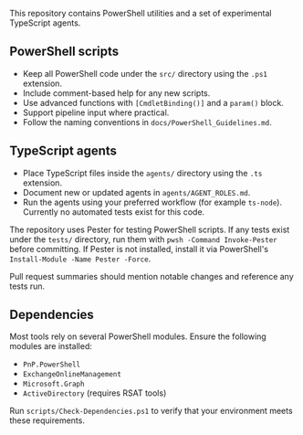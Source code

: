 This repository contains PowerShell utilities and a set of experimental TypeScript agents.

## PowerShell scripts
- Keep all PowerShell code under the `src/` directory using the `.ps1` extension.
- Include comment-based help for any new scripts.
- Use advanced functions with `[CmdletBinding()]` and a `param()` block.
- Support pipeline input where practical.
- Follow the naming conventions in `docs/PowerShell_Guidelines.md`.

## TypeScript agents
- Place TypeScript files inside the `agents/` directory using the `.ts` extension.
- Document new or updated agents in `agents/AGENT_ROLES.md`.
 - Run the agents using your preferred workflow (for example `ts-node`). Currently no automated tests exist for this code.

The repository uses Pester for testing PowerShell scripts. If any tests exist under the `tests/` directory, run them with `pwsh -Command Invoke-Pester` before committing. If Pester is not installed, install it via PowerShell's `Install-Module -Name Pester -Force`.

Pull request summaries should mention notable changes and reference any tests run.

## Dependencies

Most tools rely on several PowerShell modules. Ensure the following modules are installed:

- `PnP.PowerShell`
- `ExchangeOnlineManagement`
- `Microsoft.Graph`
- `ActiveDirectory` (requires RSAT tools)

Run `scripts/Check-Dependencies.ps1` to verify that your environment meets these requirements.
